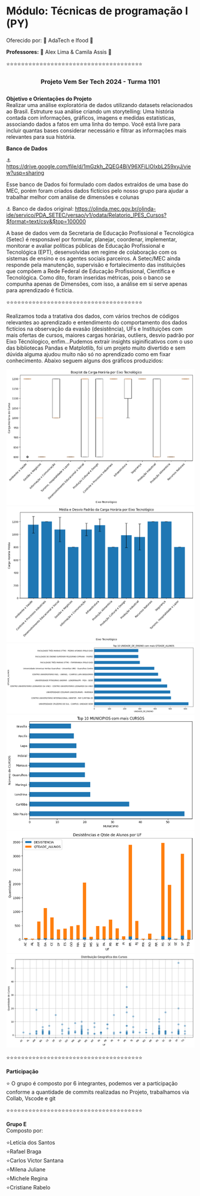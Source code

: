 # Módulo: Técnicas de programação I (PY) #
Oferecido por: 
 <i class="fas fa-laptop"></i> 📔 AdaTech e Ifood <i class="fas fa-laptop"></i> 📔



**Professores:**
<i class="fas fa-laptop"></i> 📔 Alex Lima & Camila Assis <i class="fas fa-laptop"></i> 📔




⭐⭐⭐⭐⭐⭐⭐⭐⭐⭐⭐⭐⭐⭐⭐⭐⭐⭐⭐⭐⭐⭐⭐⭐⭐⭐⭐⭐⭐⭐⭐⭐⭐⭐⭐⭐⭐

<center><h3>Projeto Vem Ser Tech 2024 - <DS> Turma 1101<h3></center>

**Objetivo e Orientações do Projeto**<br> Realizar uma análise exploratória de dados utilizando datasets relacionados ao Brasil. Estruture sua análise criando um storytelling: Uma história contada com informações, gráficos, imagens e medidas estatísticas, associando dados a fatos em uma linha do tempo. Você está livre para incluir quantas bases considerar necessário e filtrar as informações mais relevantes para sua história.  
  
  **Banco de Dados**
  
⚓ https://drive.google.com/file/d/1mGzkh_ZQEG4BiV96XFiLlOIxbL259xyJ/view?usp=sharing

Esse banco de Dados foi formulado com dados extraídos de uma base do MEC, porém foram criados dados fictícios pelo nosso grupo para ajudar a trabalhar melhor com análise de dimensões e colunas

⚓ Banco de dados original: https://olinda.mec.gov.br/olinda-ide/servico/PDA_SETEC/versao/v1/odata/Relatorio_IPES_Cursos?$format=text/csv&$top=100000

A base de dados vem da Secretaria de Educação Profissional e Tecnológica (Setec) é responsável por formular, planejar, coordenar, implementar, monitorar e avaliar políticas públicas de Educação Profissional e Tecnológica (EPT), desenvolvidas em regime de colaboração com os sistemas de ensino e os agentes sociais parceiros. A Setec/MEC ainda responde pela manutenção, supervisão e fortalecimento das instituições que compõem a Rede Federal de Educação Profissional, Científica e Tecnológica.
Como dito, foram inseridas métricas, pois o banco se compunha apenas de Dimensões, com isso, a análise em si serve apenas para aprendizado é fictícia.




⭐⭐⭐⭐⭐⭐⭐⭐⭐⭐⭐⭐⭐⭐⭐⭐⭐⭐⭐⭐⭐⭐⭐⭐⭐⭐⭐⭐⭐⭐⭐⭐⭐⭐⭐⭐⭐

Realizamos toda a tratativa dos dados, com vários trechos de códigos relevantes ao aprendizado e entendimento do comportamento dos dados fictícios na observação da evasão (desistência), UFs e Instituições com mais ofertas de cursos, maiores cargas horárias, outliers, desvio padrão por Eixo Técnólogico, enfim...Pudemos extrair insights siginificativos com o uso das bibliotecas Pandas e Matplotlib, foi um projeto muito divertido e sem dúvida alguma ajudou muito não só no aprendizado como em fixar conhecimento. 
Abaixo seguem alguns dos gráficos produzidos: 


![Resultado](output2.png)
![Resultado](output3.png)
![Resultado](output4.png)
![Resultado](output5.png)
![Resultado](output6.png)
![Resultado](output.png)



⭐⭐⭐⭐⭐⭐⭐⭐⭐⭐⭐⭐⭐⭐⭐⭐⭐⭐⭐⭐⭐⭐⭐⭐⭐⭐⭐⭐⭐⭐⭐⭐⭐⭐⭐⭐⭐

**Participação**

⭐ O grupo é composto por 6 integrantes, podemos ver a participação conforme a quantidade de commits realizadas no Projeto, trabalhamos via Collab, Vscode e git

⭐⭐⭐⭐⭐⭐⭐⭐⭐⭐⭐⭐⭐⭐⭐⭐⭐⭐⭐⭐⭐⭐⭐⭐⭐⭐⭐⭐⭐⭐⭐⭐⭐⭐⭐⭐⭐


**Grupo E**  
Composto por: 

⭐Letícia dos Santos<br>
⭐Rafael Braga<br>
⭐Carlos Victor Santana<br>
⭐Milena Juliane<br>
⭐Michele Regina<br>
⭐Cristiane Rabelo<br>
